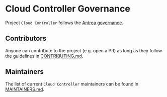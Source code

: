 # Cloud Controller Governance

Project `Cloud Controller` follows the [Antrea governance](https://github.com/antrea-io/antrea/blob/main/GOVERNANCE.md).

## Contributors

Anyone can contribute to the project (e.g. open a PR) as long as they follow the guidelines in [CONTRIBUTING.md](CONTRIBUTING.md).

## Maintainers

The list of current `Cloud Controller` maintainers can be found in [MAINTAINERS.md](MAINTAINERS.md).
